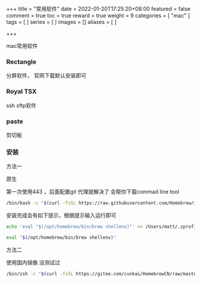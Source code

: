 +++
title = "常用软件"
date = 2022-01-20T17:25:20+08:00
featured = false
comment = true
toc = true
reward = true
weight = 9
categories = [
  "mac"
]
tags = [
]
series = [
]
images = []
aliases = [
]

+++

mac常用软件

<!--more-->



### Rectangle



分屏软件， 官网下载默认安装即可





### Royal TSX



ssh sftp软件





### paste



剪切板





### 









### 安装

方法一 

原生

第一次使用443 ，后面配置git 代理就解决了 会帮你下载commad line tool

```sh
/bin/bash -c "$(curl -fsSL https://raw.githubusercontent.com/Homebrew/install/master/install.sh)"
```





安装完成会有如下提示，根据提示输入运行即可

```sh
echo 'eval "$(/opt/homebrew/bin/brew shellenv)"' >> /Users/matt/.zprofile

eval "$(/opt/homebrew/bin/brew shellenv)"
```





方法二

使用国内镜像 没测试过

```sh
/bin/zsh -c "$(curl -fsSL https://gitee.com/cunkai/HomebrewCN/raw/master/Homebrew.sh)"
```

